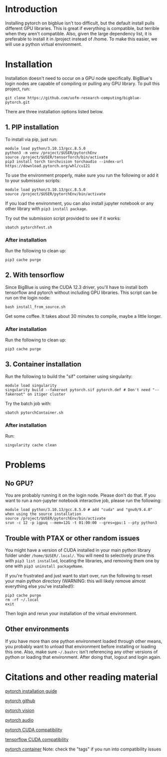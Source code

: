 # Introduction
Installing pytorch on bigblue isn't too difficult, but the default install pulls different GPU libraries. This is great if everything is compatible, but terrible when they aren't compatible. Also, given the large dependency list, it is preferable to install it in /project instead of /home. To make this easier, we will use a python virtual environment.

# Installation
Installation doesn't need to occur on a GPU node specifically. BigBlue's login nodes are capable of compiling or pulling any GPU library. To pull this project, run:
```
git clone https://github.com/uofm-research-computing/bigblue-pytorch.git
```

There are three installation options listed below.

## 1. PIP installation
To install via pip, just run:
```
module load python/3.10.13/gcc.8.5.0
python3 -m venv /project/$USER/pytorchEnv
source /project/$USER/tensorTorch/bin/activate
pip3 install torch torchvision torchaudio --index-url https://download.pytorch.org/whl/cu121
```

To use the environment properly, make sure you run the following or add it to your submission scripts:
```
module load python/3.10.13/gcc.8.5.0
source /project/$USER/pytorchEnv/bin/activate
```

If you load the environment, you can also install jupyter notebook or any other library with `pip3 install package`.

Try out the submission script provided to see if it works:
```
sbatch pytorchTest.sh
```

### After installation
Run the following to clean up:
```
pip3 cache purge
```

## 2. With tensorflow
Since BigBlue is using the CUDA 12.3 driver, you'll have to install both tensorflow and pytorch without including GPU libraries. This script can be run on the login node:
```
bash install_from_source.sh
```

Get some coffee. It takes about 30 minutes to compile, maybe a little longer.

### After installation
Run the following to clean up:
```
pip3 cache purge
```

## 3. Container installation
Run the following to build the "sif" container using singularity:
```
module load singularity
singularity build --fakeroot pytorch.sif pytorch.def # Don't need "--fakeroot" on itiger cluster
```

Try the batch job with:
```
sbatch pytorchContainer.sh
```

### After installation
Run:
```
singularity cache clean
```

# Problems

## No GPU?
You are probably running it on the login node. Please don't do that. If you want to run a non-jupyter notebook interactive job, please run the following:
```
module load python/3.10.13/gcc.8.5.0 # add "cuda" and "gnu9/9.4.0" when using the source installation
source /project/$USER/pytorchEnv/bin/activate
srun -c 12 -p igpuq --mem=12G -t 01:00:00 --gres=gpu:1 --pty python3
```

## Trouble with PTAX or other random issues
You might have a version of CUDA installed in your main python library folder under `/home/$USER/.local/`. You will need to selectively prune this with `pip3 list installed`, locating the libraries, and removing them one by one with `pip3 uninstall packageName`.

If you're frustrated and just want to start over, run the following to reset your main python directory (WARNING: this will likely remove almost everything else you've installed!):
```
pip3 cache purge
rm -rf ~/.local
exit
```

Then login and rerun your installation of the virtual environment.

## Other environments
If you have more than one python environment loaded through other means, you probably want to unload that environment before installing or loading this one. Also, make sure `~/.bashrc` isn't referencing any other versions of python or loading that environment. After doing that, logout and login again.

# Citations and other reading material
[pytorch installation guide](https://pytorch.org/get-started/locally/)

[pytorch github](https://github.com/pytorch/pytorch)

[pytorch vision](https://github.com/pytorch/vision)

[pytorch audio](https://github.com/pytorch/audio)

[pytorch CUDA compatibility](https://github.com/pytorch/pytorch/blob/main/RELEASE.md#release-compatibility-matrix)

[tensorflow CUDA compatibility](https://www.tensorflow.org/install/source#linux)

[pytorch container](https://catalog.ngc.nvidia.com/orgs/nvidia/containers/pytorch) Note: check the "tags" if you run into compatibility issues
